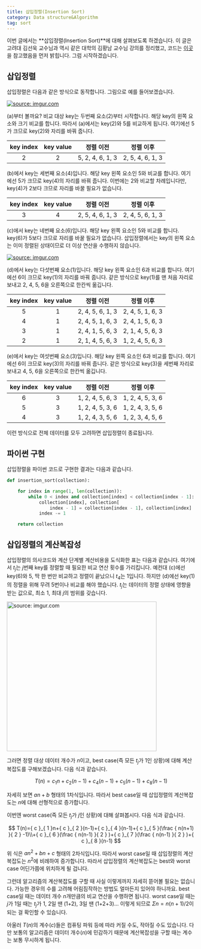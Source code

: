 ```yaml
---
title: 삽입정렬(Insertion Sort)
category: Data structure&Algorithm
tag: sort
---
```


이번 글에서는 **삽입정렬(Insertion Sort)**에 대해 살펴보도록 하겠습니다. 이 글은 고려대 김선욱 교수님과 역시 같은 대학의 김황남 교수님 강의를 정리했고, 코드는 [이곳](https://github.com/TheAlgorithms/Python)을 참고했음을 먼저 밝힙니다. 그럼 시작하겠습니다.



## 삽입정렬

삽입정렬은 다음과 같은 방식으로 동작합니다. 그림으로 예를 들어보겠습니다.



<a href="https://imgur.com/0CZLkCd"><img src="https://i.imgur.com/0CZLkCd.png" title="source: imgur.com" /></a>



(a)부터 볼까요? 비교 대상 key는 두번째 요소(2)부터 시작합니다. 해당 key의 왼쪽 요소와 크기 비교를 합니다. 따라서 (a)에서는 key(2)와 5를 비교하게 됩니다. 여기에선 5가 크므로 key(2)와 자리를 바꿔 줍니다.

| key index | key value |      정렬 이전       |      정렬 이후       |
| :-------: | :-------: | :--------------: | :--------------: |
|     2     |     2     | 5, 2, 4, 6, 1, 3 | 2, 5, 4, 6, 1, 3 |

(b)에서 key는 세번째 요소(4)입니다. 해당 key 왼쪽 요소인 5와 비교를 합니다. 여기에선 5가 크므로 key(4)의 자리를 바꿔 줍니다. 이번에는 2와 비교할 차례입니다만, key(4)가 2보다 크므로 자리를 바꿀 필요가 없습니다.

| key index | key value |      정렬 이전       |      정렬 이후       |
| :-------: | :-------: | :--------------: | :--------------: |
|     3     |     4     | 2, 5, 4, 6, 1, 3 | 2, 4, 5, 6, 1, 3 |

(c)에서 key는 네번째 요소(6)입니다. 해당 key 왼쪽 요소인 5와 비교를 합니다. key(6)가 5보다 크므로 자리를 바꿀 필요가 없습니다. 삽입정렬에서는 key의 왼쪽 요소는 이미 정렬된 상태이므로 더 이상 연산을 수행하지 않습니다.



<a href="https://imgur.com/ajnGDWX"><img src="https://i.imgur.com/ajnGDWX.png" title="source: imgur.com" /></a>



(d)에서 key는 다섯번째 요소(1)입니다. 해당 key 왼쪽 요소인 6과 비교를 합니다. 여기에선 6이 크므로 key(1)의 자리를 바꿔 줍니다. 같은 방식으로 key(1)를 맨 처음 자리로 보내고 2, 4, 5, 6을 오른쪽으로 한칸씩 옮깁니다.

| key index | key value |      정렬 이전       |      정렬 이후       |
| :-------: | :-------: | :--------------: | :--------------: |
|     5     |     1     | 2, 4, 5, 6, 1, 3 | 2, 4, 5, 1, 6, 3 |
|     4     |     1     | 2, 4, 5, 1, 6, 3 | 2, 4, 1, 5, 6, 3 |
|     3     |     1     | 2, 4, 1, 5, 6, 3 | 2, 1, 4, 5, 6, 3 |
|     2     |     1     | 2, 1, 4, 5, 6, 3 | 1, 2, 4, 5, 6, 3 |

(e)에서 key는 여섯번째 요소(3)입니다. 해당 key 왼쪽 요소인 6과 비교를 합니다. 여기에선 6이 크므로 key(3)의 자리를 바꿔 줍니다. 같은 방식으로 key(3)을 세번째 자리로 보내고 4, 5, 6을 오른쪽으로 한칸씩 옮깁니다.

| key index | key value |      정렬 이전       |      정렬 이후       |
| :-------: | :-------: | :--------------: | :--------------: |
|     6     |     3     | 1, 2, 4, 5, 6, 3 | 1, 2, 4, 5, 3, 6 |
|     5     |     3     | 1, 2, 4, 5, 3, 6 | 1, 2, 4, 3, 5, 6 |
|     4     |     3     | 1, 2, 4, 3, 5, 6 | 1, 2, 3, 4, 5, 6 |

이런 방식으로 전체 데이터를 모두 고려하면 삽입정렬이 종료됩니다.





## 파이썬 구현

삽입정렬을 파이썬 코드로 구현한 결과는 다음과 같습니다.

```python
def insertion_sort(collection):

    for index in range(1, len(collection)):
        while 0 < index and collection[index] < collection[index - 1]: 
            collection[index], collection[
                index - 1] = collection[index - 1], collection[index]
            index -= 1

    return collection
```





## 삽입정렬의 계산복잡성

삽입정렬의 의사코드와 계산 단계별 계산비용을 도식화한 표는 다음과 같습니다. 여기에서 $t_j$는 $j$번째 key를 정렬할 때 필요한 비교 연산 횟수를 가리킵니다. 예컨대 (c)에선 key(6)와 5, 딱 한 번만 비교하고 정렬이 끝났으니 $t_4$는 1입니다. 하지만 (d)에선 key(1)의 정렬을 위해 무려 5번이나 비교를 해야 했습니다. $t_j$는 데이터의 정렬 상태에 영향을 받는 값으로, 최소 1, 최대 $j$의 범위를 갖습니다.



<a href="https://imgur.com/znqmylP"><img src="https://i.imgur.com/znqmylP.png" width="400px" title="source: imgur.com" /></a>



그러면 정렬 대상 데이터 개수가 $n$이고, best case(즉 모든 $t_j$가 1인 상황)에 대해 계산복잡도를 구해보겠습니다. 다음 식과 같습니다.


$$
T(n)={ c }_{ 1 }n+{ c }_{ 2 }(n-1)+{ c }_{ 4 }(n-1)+{ c }_{ 5 }(n-1)+{ c }_{ 8 }(n-1)
$$


자세히 보면 $an+b$ 형태의 1차식입니다. 따라서 best case일 때 삽입정렬의 계산복잡도는 $n$에 대해 선형적으로 증가합니다.

이번엔 worst case(즉 모든 $t_j$가 $j$인 상황)에 대해 살펴봅시다. 다음 식과 같습니다.



$$
T(n)={ c }_{ 1 }n+{ c }_{ 2 }(n-1)+{ c }_{ 4 }(n-1)+{ c }_{ 5 }(\frac { n(n+1) }{ 2 } -1)\\+{ c }_{ 6 }(\frac { n(n-1) }{ 2 } )+{ c }_{ 7 }(\frac { n(n-1) }{ 2 } )+{ c }_{ 8 }(n-1)
$$


위 식은 $an^2+bn+c$ 형태의 2차식입니다. 따라서 worst case일 때 삽입정렬의 계산복잡도는 $n^2$에 비례하여 증가합니다. 따라서 삽입정렬의 계산복잡도는 best와 worst case 어딘가쯤에 위치하게 될 겁니다.

그런데 알고리즘의 계산복잡도를 구할 때 사실 이렇게까지 자세히 뜯어볼 필요는 없습니다. 가능한 경우의 수를 고려해 어림짐작하는 방법도 얼마든지 있어야 하니까요. best case일 때는 데이터 개수 $n$개만큼의 비교 연산을 수행하면 됩니다. worst case일 때는 $j$가 1일 때는 $t_j$가 1, 2일 땐 (1+2), 3일 땐 (1+2+3)... 이렇게 되므로 $Σn=n(n+1)/2$이 되는 걸 확인할 수 있습니다.

아울러 $T(n)$의 계수($c$)들은 컴퓨팅 파워 등에 따라 커질 수도, 작아질 수도 있습니다. 다만 보통의 알고리즘은 데이터 개수($n$)에 민감하기 때문에 계산복잡성을 구할 때는 계수는 보통 무시하게 됩니다.

